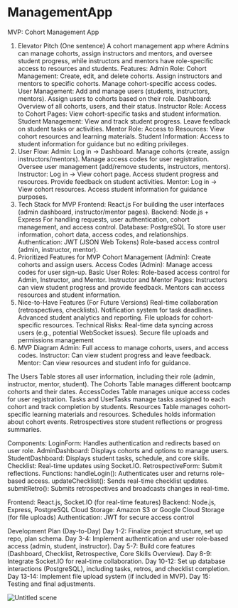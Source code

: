 # ManagementApp


MVP: Cohort Management App
1. Elevator Pitch (One sentence)
A cohort management app where Admins can manage cohorts, assign instructors and mentors, and oversee student progress, while instructors and mentors have role-specific access to resources and students.
Features:
Admin Role:
Cohort Management:
Create, edit, and delete cohorts.
Assign instructors and mentors to specific cohorts.
Manage cohort-specific access codes.
User Management:
Add and manage users (students, instructors, mentors).
Assign users to cohorts based on their role.
Dashboard:
Overview of all cohorts, users, and their status.
Instructor Role:
Access to Cohort Pages:
View cohort-specific tasks and student information.
Student Management:
View and track student progress.
Leave feedback on student tasks or activities.
Mentor Role:
Access to Resources:
View cohort resources and learning materials.
Student Information:
Access to student information for guidance but no editing privileges.
3. User Flow:
Admin:
Log in → Dashboard.
Manage cohorts (create, assign instructors/mentors).
Manage access codes for user registration.
Oversee user management (add/remove students, instructors, mentors).
Instructor:
Log in → View cohort page.
Access student progress and resources.
Provide feedback on student activities.
Mentor:
Log in → View cohort resources.
Access student information for guidance purposes.
4. Tech Stack for MVP
Frontend: React.js
For building the user interfaces (admin dashboard, instructor/mentor pages).
Backend: Node.js + Express
For handling requests, user authentication, cohort management, and access control.
Database: PostgreSQL
To store user information, cohort data, access codes, and relationships.
Authentication: JWT (JSON Web Tokens)
Role-based access control (admin, instructor, mentor).
5. Prioritized Features for MVP
Cohort Management (Admin):
Create cohorts and assign users.
Access Codes (Admin):
Manage access codes for user sign-up.
Basic User Roles:
Role-based access control for Admin, Instructor, and Mentor.
Instructor and Mentor Pages:
Instructors can view student progress and provide feedback.
Mentors can access resources and student information.
6. Nice-to-Have Features (For Future Versions)
Real-time collaboration (retrospectives, checklists).
Notification system for task deadlines.
Advanced student analytics and reporting.
File uploads for cohort-specific resources.
Technical Risks:
Real-time data syncing across users (e.g., potential WebSocket issues).
Secure file uploads and permissions management
7. MVP Diagram
Admin: Full access to manage cohorts, users, and access codes.
Instructor: Can view student progress and leave feedback.
Mentor: Can view resources and student info for guidance.


The Users Table stores all user information, including their role (admin, instructor, mentor, student).
The Cohorts Table manages different bootcamp cohorts and their dates.
AccessCodes Table manages unique access codes for user registration.
Tasks and UserTasks manage tasks assigned to each cohort and track completion by students.
Resources Table manages cohort-specific learning materials and resources.
Schedules holds information about cohort events.
Retrospectives store student reflections or progress summaries.

Components:
LoginForm: Handles authentication and redirects based on user role.
AdminDashboard: Displays cohorts and options to manage users.
StudentDashboard: Displays student tasks, schedule, and core skills.
Checklist: Real-time updates using Socket.IO.
RetrospectiveForm: Submit reflections.
Functions:
handleLogin(): Authenticates user and returns role-based access.
updateChecklist(): Sends real-time checklist updates.
submitRetro(): Submits retrospectives and broadcasts changes in real-time.


Frontend: React.js, Socket.IO (for real-time features)
Backend: Node.js, Express, PostgreSQL
Cloud Storage: Amazon S3 or Google Cloud Storage (for file uploads)
Authentication: JWT for secure access control


Development Plan (Day-to-Day)
Day 1-2: Finalize project structure, set up repo, plan schema.
Day 3-4: Implement authentication and user role-based access (admin, student, instructor).
Day 5-7: Build core features (Dashboard, Checklist, Retrospective, Core Skills Overview).
Day 8-9: Integrate Socket.IO for real-time collaboration.
Day 10-12: Set up database interactions (PostgreSQL), including tasks, retros, and checklist completion.
Day 13-14: Implement file upload system (if included in MVP).
Day 15: Testing and final adjustments.




![Untitled scene](https://github.com/user-attachments/assets/555d8bad-1650-4b85-8034-164e06998ccd)
